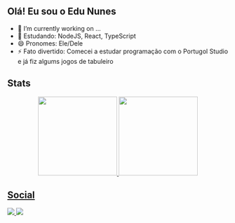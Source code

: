 ## Olá! Eu sou o Edu Nunes

- 🔭 I’m currently working on ...
- 🌱 Estudando: NodeJS, React, TypeScript
- 😄 Pronomes: Ele/Dele
- ⚡ Fato divertido: Comecei a estudar programação com o Portugol Studio e já fiz algums jogos de tabuleiro

## Stats

<div align="center">
    <a href="https://github.com/EduNunesGithub">
    <img height="180em" src="https://github-readme-stats.vercel.app/api?username=EduNunesGithub&show_icons=true&theme=dracula&include_all_commits=true&count_private=true"/>
    <img height="180em" src="https://github-readme-stats.vercel.app/api/top-langs/?username=EduNunesGithub&layout=compact&langs_count=7&theme=dracula"/>
</div>
    
## Social
    
<div>
	<a href="https://www.instagram.com/edununes99/" target="_blank">
		<img src="https://img.shields.io/badge/Instagram-E4405F?style=for-the-badge&logo=instagram&logoColor=white" target="_blank" />
	</a>
	<a href="https://www.linkedin.com/in/edu-nunes-front-end/" target="_blank">
		<img src="https://img.shields.io/badge/LinkedIn-0077B5?style=for-the-badge&logo=linkedin&logoColor=white" target="_blank" />
	</a>
</div>
